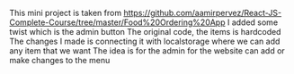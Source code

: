 This mini project is taken from https://github.com/aamirpervez/React-JS-Complete-Course/tree/master/Food%20Ordering%20App
I added some twist which is the admin button
The original code, the items is hardcoded
The changes I made is connecting it with localstorage where we can add any item that we want
The idea is for the admin for the website can add or make changes to the menu
